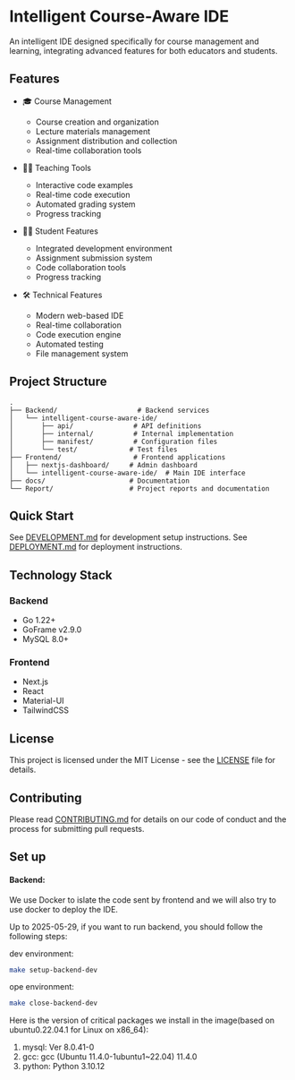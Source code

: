# Intelligent Course-Aware IDE

An intelligent IDE designed specifically for course management and learning, integrating advanced features for both educators and students.

## Features

- 🎓 Course Management
  - Course creation and organization
  - Lecture materials management
  - Assignment distribution and collection
  - Real-time collaboration tools

- 👨‍🏫 Teaching Tools
  - Interactive code examples
  - Real-time code execution
  - Automated grading system
  - Progress tracking

- 👨‍💻 Student Features
  - Integrated development environment
  - Assignment submission system
  - Code collaboration tools
  - Progress tracking

- 🛠 Technical Features
  - Modern web-based IDE
  - Real-time collaboration
  - Code execution engine
  - Automated testing
  - File management system

## Project Structure

```
.
├── Backend/                    # Backend services
│   └── intelligent-course-aware-ide/
│       ├── api/               # API definitions
│       ├── internal/          # Internal implementation
│       ├── manifest/          # Configuration files
│       └── test/             # Test files
├── Frontend/                  # Frontend applications
│   ├── nextjs-dashboard/     # Admin dashboard
│   └── intelligent-course-aware-ide/  # Main IDE interface
├── docs/                     # Documentation
└── Report/                   # Project reports and documentation
```

## Quick Start

See [DEVELOPMENT.md](./docs/DEVELOPMENT.md) for development setup instructions.
See [DEPLOYMENT.md](./docs/DEPLOYMENT.md) for deployment instructions.

## Technology Stack

### Backend
- Go 1.22+
- GoFrame v2.9.0
- MySQL 8.0+

### Frontend
- Next.js
- React
- Material-UI
- TailwindCSS

## License

This project is licensed under the MIT License - see the [LICENSE](LICENSE) file for details.

## Contributing

Please read [CONTRIBUTING.md](./docs/CONTRIBUTING.md) for details on our code of conduct and the process for submitting pull requests.

## Set up

#### Backend:

We use Docker to islate the code sent by frontend and we will also try to use docker to deploy the IDE.

Up to 2025-05-29, if you want to run backend, you should follow the following steps:

dev environment: 
``` bash
make setup-backend-dev
```

ope environment:
``` bash
make close-backend-dev
```


Here is the version of critical packages we install in the image(based on ubuntu0.22.04.1 for Linux on x86_64):

1. mysql: Ver 8.0.41-0  
2. gcc: gcc (Ubuntu 11.4.0-1ubuntu1~22.04) 11.4.0  
3. python: Python 3.10.12  

